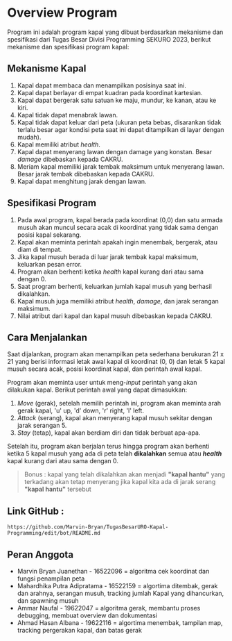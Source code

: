 # Overview Program
Program ini adalah program kapal yang dibuat berdasarkan mekanisme dan spesifikasi dari Tugas Besar Divisi Programming SEKURO 2023, berikut mekanisme dan spesifikasi program kapal:

## Mekanisme Kapal
1. Kapal dapat membaca dan menampilkan posisinya saat ini.
2. Kapal dapat berlayar di empat kuadran pada koordinat kartesian.
3. Kapal dapat bergerak satu satuan ke maju, mundur, ke kanan, atau ke kiri.
3. Kapal tidak dapat menabrak lawan.
4. Kapal tidak dapat keluar dari peta (ukuran peta bebas, disarankan tidak terlalu besar agar kondisi peta saat ini dapat ditampilkan di layar dengan mudah).
5. Kapal memiliki atribut _health_.
6. Kapal dapat menyerang lawan dengan damage yang konstan. Besar _damage_ dibebaskan kepada CAKRU.
7. Meriam kapal memiliki jarak tembak maksimum untuk menyerang lawan. Besar jarak tembak dibebaskan kepada CAKRU.
8. Kapal dapat menghitung jarak dengan lawan.

## Spesifikasi Program
1. Pada awal program, kapal berada pada koordinat (0,0) dan satu armada musuh akan muncul secara acak di koordinat yang tidak sama dengan posisi kapal sekarang.
2. Kapal akan meminta perintah apakah ingin menembak, bergerak, atau diam di tempat.
3. Jika kapal musuh berada di luar jarak tembak kapal maksimum, keluarkan pesan error.
4. Program akan berhenti ketika *health* kapal kurang dari atau sama dengan 0.
5. Saat program berhenti, keluarkan jumlah kapal musuh yang berhasil dikalahkan.
6. Kapal musuh juga memiliki atribut *health*, *damage*, dan jarak serangan maksimum.
7. Nilai atribut dari kapal dan kapal musuh dibebaskan kepada CAKRU.

## Cara Menjalankan
Saat dijalankan, program akan menampilkan peta sederhana berukuran 21 x 21 yang berisi informasi letak awal kapal di koordinat (0, 0) dan letak 5 kapal musuh secara acak, posisi koordinat kapal, dan perintah awal kapal. 

Program akan meminta user untuk meng-*input* perintah yang akan dilakukan kapal. Berikut perintah awal yang dapat dimasukkan:
1. *Move* (gerak), setelah memilih perintah ini, program akan meminta arah gerak kapal, 'u' up, 'd' down, 'r' right, 'l' left.
2. *Attack* (serang), kapal akan menyerang kapal musuh sekitar dengan jarak serangan 5.
3. *Stay* (tetap), kapal akan berdiam diri dan tidak berbuat apa-apa.

Setelah itu, program akan berjalan terus hingga program akan berhenti ketika 5 kapal musuh yang ada di peta telah **dikalahkan** semua atau **_health_** kapal kurang dari atau sama dengan 0.

>Bonus : kapal yang telah dikalahkan akan menjadi **"kapal hantu"** yang terkadang akan tetap menyerang jika kapal kita ada di jarak serang **"kapal hantu"** tersebut

## Link GitHub :
```
https://github.com/Marvin-Bryan/TugasBesarURO-Kapal-Programming/edit/bot/README.md
```

## Peran Anggota
- Marvin Bryan Juanethan - 16522096 = algoritma cek koordinat dan fungsi penampilan peta
- Mahardhika Putra Adipratama - 16522159 = algortima ditembak, gerak dan arahnya, serangan musuh, tracking jumlah Kapal yang dihancurkan, dan spawning musuh
- Ammar Naufal - 19622047 = algoritma gerak, membantu proses debugging, membuat overview dan dokumentasi
- Ahmad Hasan Albana - 19622116 = algortima menembak, tampilan map, tracking pergerakan kapal, dan batas gerak

